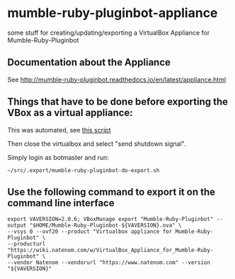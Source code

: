 # mumble-ruby-pluginbot-appliance
some stuff for creating/updating/exporting a VirtualBox Appliance for Mumble-Ruby-Pluginbot

## Documentation about the Appliance
See http://mumble-ruby-pluginbot.readthedocs.io/en/latest/appliance.html

## Things that have to be done before exporting the VBox as a virtual appliance:
This was automated, see [this script](https://github.com/Natenom/mumble-ruby-related/blob/master/scripts/mumble-ruby-pluginbot-do-export.sh)

Then close the virtualbox and select "send shutdown signal".

Simply login as botmaster and run:

    ~/src/.export/mumble-ruby-pluginbot-do-export.sh

## Use the following command to export it on the command line interface
    export VAVERSION=2.0.6; VBoxManage export "Mumble-Ruby-Pluginbot" --output "$HOME/Mumble-Ruby-Pluginbot-${VAVERSION}.ova" \
    --vsys 0 --ovf20 --product "Virtualbox appliance for Mumble-Ruby-Pluginbot" \
    --producturl "https://wiki.natenom.com/w/VirtualBox_Appliance_for_Mumble-Ruby-Pluginbot" \
    --vendor Natenom --vendorurl "https://www.natenom.com" --version "${VAVERSION}"
